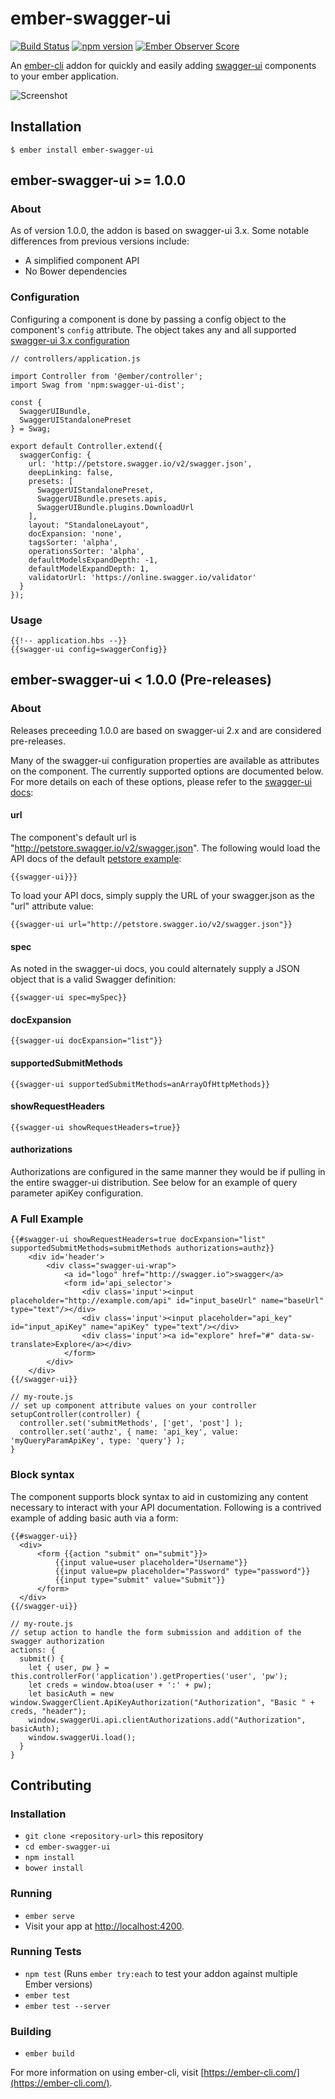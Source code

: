 # ember-swagger-ui

[![Build Status](https://travis-ci.org/rynam0/ember-swagger-ui.svg?branch=master)](https://travis-ci.org/rynam0/ember-swagger-ui)
[![npm version](https://badge.fury.io/js/ember-swagger-ui.svg)](http://badge.fury.io/js/ember-swagger-ui)
[![Ember Observer Score](http://emberobserver.com/badges/ember-swagger-ui.svg)](http://emberobserver.com/addons/ember-swagger-ui)

An [ember-cli](http://www.ember-cli.com) addon for quickly and easily adding [swagger-ui](https://github.com/swagger-api/swagger-ui) components to your ember application.

![Screenshot](screenshot.png?raw=true "Screenshot")


## Installation
```
$ ember install ember-swagger-ui
```


## ember-swagger-ui >= 1.0.0

### About 

As of version 1.0.0, the addon is based on swagger-ui 3.x. Some notable differences from previous versions include: 

- A simplified component API
- No Bower dependencies

### Configuration

Configuring a component is done by passing a config object to the component's `config` attribute.
The object takes any and all supported [swagger-ui 3.x configuration](https://github.com/swagger-api/swagger-ui/blob/master/docs/usage/configuration.md)

    // controllers/application.js
    
    import Controller from '@ember/controller';
    import Swag from 'npm:swagger-ui-dist';

    const {
      SwaggerUIBundle,
      SwaggerUIStandalonePreset
    } = Swag;

    export default Controller.extend({
      swaggerConfig: {
        url: 'http://petstore.swagger.io/v2/swagger.json',
        deepLinking: false,
        presets: [
          SwaggerUIStandalonePreset,
          SwaggerUIBundle.presets.apis,
          SwaggerUIBundle.plugins.DownloadUrl
        ],
        layout: "StandaloneLayout",
        docExpansion: 'none',
        tagsSorter: 'alpha',
        operationsSorter: 'alpha',
        defaultModelsExpandDepth: -1,
        defaultModelExpandDepth: 1,
        validatorUrl: 'https://online.swagger.io/validator'
      }
    });

### Usage

    {{!-- application.hbs --}}
    {{swagger-ui config=swaggerConfig}}


## ember-swagger-ui < 1.0.0 (Pre-releases)

### About

Releases preceeding 1.0.0 are based on swagger-ui 2.x and are considered pre-releases.

Many of the swagger-ui configuration properties are available as attributes on the component.
The currently supported options are documented below.  For more details on each of these options, please refer to the [swagger-ui docs](https://github.com/swagger-api/swagger-ui):

#### url
The component's default url is "http://petstore.swagger.io/v2/swagger.json".
The following would load the API docs of the default [petstore example](http://petstore.swagger.io/):

```{{swagger-ui}}}```

To load your API docs, simply supply the URL of your swagger.json as the "url" attribute value:

```{{swagger-ui url="http://petstore.swagger.io/v2/swagger.json"}}```

#### spec
As noted in the swagger-ui docs, you could alternately supply a JSON object that is a valid Swagger definition:

```{{swagger-ui spec=mySpec}}```

#### docExpansion

```{{swagger-ui docExpansion="list"}}```

#### supportedSubmitMethods

```{{swagger-ui supportedSubmitMethods=anArrayOfHttpMethods}}```

#### showRequestHeaders

```{{swagger-ui showRequestHeaders=true}}```

#### authorizations
Authorizations are configured in the same manner they would be if pulling in the entire swagger-ui distribution.
See below for an example of query parameter apiKey configuration.

### A Full Example
```
{{#swagger-ui showRequestHeaders=true docExpansion="list" supportedSubmitMethods=submitMethods authorizations=authz}}
    <div id='header'>
        <div class="swagger-ui-wrap">
            <a id="logo" href="http://swagger.io">swagger</a>
            <form id='api_selector'>
                <div class='input'><input placeholder="http://example.com/api" id="input_baseUrl" name="baseUrl" type="text"/></div>
                <div class='input'><input placeholder="api_key" id="input_apiKey" name="apiKey" type="text"/></div>
                <div class='input'><a id="explore" href="#" data-sw-translate>Explore</a></div>
            </form>
        </div>
    </div>
{{/swagger-ui}}
```

```
// my-route.js
// set up component attribute values on your controller
setupController(controller) {
  controller.set('submitMethods', ['get', 'post'] );
  controller.set('authz', { name: 'api_key', value: 'myQueryParamApiKey', type: 'query'} );
}
```

### Block syntax

The component supports block syntax to aid in customizing any content necessary to interact with your API documentation.
Following is a contrived example of adding basic auth via a form:

```
{{#swagger-ui}}
  <div>
      <form {{action "submit" on="submit"}}>
          {{input value=user placeholder="Username"}}
          {{input value=pw placeholder="Password" type="password"}}
          {{input type="submit" value="Submit"}}
      </form>
  </div>
{{/swagger-ui}}

// my-route.js
// setup action to handle the form submission and addition of the swagger authorization
actions: {
  submit() {
    let { user, pw } = this.controllerFor('application').getProperties('user', 'pw');
    let creds = window.btoa(user + ':' + pw);
    let basicAuth = new window.SwaggerClient.ApiKeyAuthorization("Authorization", "Basic " + creds, "header");
    window.swaggerUi.api.clientAuthorizations.add("Authorization", basicAuth);
    window.swaggerUi.load();
  }
}
```


## Contributing

### Installation

* `git clone <repository-url>` this repository
* `cd ember-swagger-ui`
* `npm install`
* `bower install`

### Running

* `ember serve`
* Visit your app at [http://localhost:4200](http://localhost:4200).

### Running Tests

* `npm test` (Runs `ember try:each` to test your addon against multiple Ember versions)
* `ember test`
* `ember test --server`

### Building

* `ember build`

For more information on using ember-cli, visit [https://ember-cli.com/](https://ember-cli.com/).
